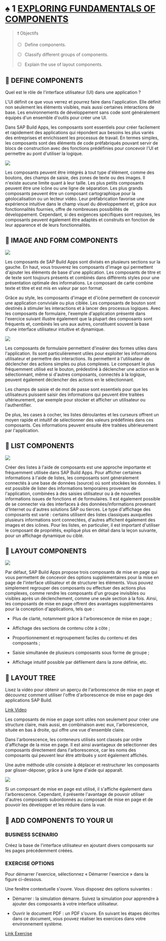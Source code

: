 # ♠ 1 [EXPLORING FUNDAMENTALS OF COMPONENTS](https://learning.sap.com/learning-journeys/develop-apps-with-sap-build-apps-using-drag-and-drop-simplicity/exploring-fundamentals-of-components_efef4fe8-6489-4a23-a0be-643f09f7c024)

> :exclamation: Objectifs
>
> - [ ] Define components.
>
> - [ ] Classify different groups of components.
>
> - [ ] Explain the use of layout components.

## :closed_book: DEFINE COMPONENTS

Quel est le rôle de l'interface utilisateur (UI) dans une application ?

L'UI définit ce que vous verrez et pourrez faire dans l'application. Elle définit non seulement les éléments visibles, mais aussi certaines interactions de base. Les environnements de développement sans code sont généralement équipés d'un ensemble d'outils pour créer une UI.

Dans SAP Build Apps, les composants sont essentiels pour créer facilement et rapidement des applications qui répondent aux besoins les plus variés des entreprises et enrichissent les processus de travail. En termes simples, les composants sont des éléments de code préfabriqués pouvant servir de blocs de construction avec des fonctions prédéfinies pour concevoir l'UI et permettre au pont d'utiliser la logique.

![](./RESSOURCES/U2_L1_Components.png)

Les composants peuvent être intégrés à tout type d'élément, comme des boutons, des champs de saisie, des zones de texte ou des images. Il n'existe aucune limite quant à leur taille. Les plus petits composants peuvent être une icône ou une ligne de séparation. Les plus grands composants peuvent être un composant cartographique pour la géolocalisation ou un lecteur vidéo. Leur préfabrication favorise une expérience intuitive dans le champ visuel du développement et, grâce aux fonctionnalités fournies, offre de nombreuses possibilités de développement. Cependant, si des exigences spécifiques sont requises, les composants peuvent également être adaptés et construits en fonction de leur apparence et de leurs fonctionnalités.

## :closed_book: IMAGE AND FORM COMPONENTS

![](./RESSOURCES/BTP150_04_U3L4C2_001.png)

Les composants de SAP Build Apps sont divisés en plusieurs sections sur la gauche. En haut, vous trouverez les composants d'image qui permettent d'ajouter les éléments de base d'une application. Les composants de titre et de texte sont toujours présents et combinés dans différents styles pour une présentation optimale des informations. Le composant de carte combine texte et titre et est mis en valeur par son format.

Grâce au style, les composants d'image et d'icône permettent de concevoir une application conviviale ou plus ciblée. Les composants de bouton sont destinés à stimuler les interactions et à lancer des processus logiques. Avec les composants de formulaire, l'exemple d'application présenté dans l'exercice suivant illustre également que la plupart des composants sont fréquents et, combinés les uns aux autres, constituent souvent la base d'une interface utilisateur intuitive et dynamique.

![](./RESSOURCES/U2_Example_Components_notfinal.png)

Les composants de formulaire permettent d'insérer des formes utiles dans l'application. Ils sont particulièrement utiles pour exploiter les informations utilisateur et permettre des interactions. Ils permettent à l'utilisateur de déclencher des actions simples ou plus complexes. Le composant le plus fréquemment utilisé est le bouton, prédestiné à déclencher une action en le sélectionnant, même si d'autres composants, connectés à la logique, peuvent également déclencher des actions en le sélectionnant.

Les champs de saisie et de mot de passe sont essentiels pour que les utilisateurs puissent saisir des informations qui peuvent être traitées ultérieurement, par exemple pour stocker et afficher un utilisateur ou l'authentifier.

De plus, les cases à cocher, les listes déroulantes et les curseurs offrent un moyen rapide et intuitif de sélectionner des valeurs prédéfinies dans ces composants. Ces informations peuvent ensuite être traitées ultérieurement par l'application.

## :closed_book: LIST COMPONENTS

![](./RESSOURCES/Lists_Examples1.png)

Créer des listes à l'aide de composants est une approche importante et fréquemment utilisée dans SAP Build Apps. Pour afficher certaines informations à l'aide de listes, les composants sont généralement connectés à une base de données (source) où sont stockées les données. Il est possible de lister des informations temporaires provenant de l'application, combinées à des saisies utilisateur ou à de nouvelles informations issues de fonctions et de formulaires. Il est également possible de se connecter via des interfaces à des données/informations provenant d'Internet ou d'autres solutions SAP ou tierces. Le type d'affichage des composants est varié : certains utilisent des listes classiques auxquelles plusieurs informations sont connectées, d'autres affichent également des images et des icônes. Pour les listes, en particulier, il est important d'utiliser le composant de propriétés, expliqué plus en détail dans la leçon suivante, pour un affichage dynamique ou ciblé.

## :closed_book: LAYOUT COMPONENTS

![](./RESSOURCES/Layout_Components.png)

Par défaut, SAP Build Apps propose trois composants de mise en page qui vous permettent de concevoir des options supplémentaires pour la mise en page de l'interface utilisateur et de structurer les éléments. Vous pouvez simplement regrouper des composants ou effectuer des actions plus complexes, comme rendre les composants d'un groupe invisibles ou visibles après un déclenchement, comme une seule section à la fois. Ainsi, les composants de mise en page offrent des avantages supplémentaires pour la conception d'applications, tels que :

- Plus de clarté, notamment grâce à l'arborescence de mise en page ;

- Affichage des sections de contenu côte à côte ;

- Proportionnement et regroupement faciles du contenu et des composants ;

- Saisie simultanée de plusieurs composants sous forme de groupe ;

- Affichage intuitif possible par défilement dans la zone définie, etc.

## :closed_book: LAYOUT TREE

Lisez la vidéo pour obtenir un aperçu de l'arborescence de mise en page et découvrez comment utiliser l'offre d'arborescence de mise en page des applications SAP Build.

[Link Video](https://learning.sap.com/learning-journeys/develop-apps-with-sap-build-apps-using-drag-and-drop-simplicity/exploring-fundamentals-of-components_efef4fe8-6489-4a23-a0be-643f09f7c024)

Les composants de mise en page sont utiles non seulement pour créer une structure claire, mais aussi, en combinaison avec eux, l'arborescence, située en bas à droite, qui offre une vue d'ensemble claire.

Dans l'arborescence, les conteneurs utilisés sont classés par ordre d'affichage de la mise en page. Il est ainsi avantageux de sélectionner des composants directement dans l'arborescence, car les noms des composants qui peuvent leur être attribués y sont également affichés.

Une autre méthode utile consiste à déplacer et restructurer les composants par glisser-déposer, grâce à une ligne d'aide qui apparaît.

![](./RESSOURCES/U2_Lesson1_Tree_Blue_Line.gif)

Si un composant de mise en page est utilisé, il s'affiche également dans l'arborescence. Cependant, il présente l'avantage de pouvoir utiliser d'autres composants subordonnés au composant de mise en page et de pouvoir les développer et les réduire dans la vue.

## :closed_book: ADD COMPONENTS TO YOUR UI

### BUSINESS SCENARIO

Créez la base de l'interface utilisateur en ajoutant divers composants sur les pages précédemment créées.

### EXERCISE OPTIONS

Pour démarrer l'exercice, sélectionnez « Démarrer l'exercice » dans la figure ci-dessous.

Une fenêtre contextuelle s'ouvre. Vous disposez des options suivantes :

- Démarrer : la simulation démarre. Suivez la simulation pour apprendre à ajouter des composants à votre interface utilisateur.

- Ouvrir le document PDF : un PDF s'ouvre. En suivant les étapes décrites dans ce document, vous pouvez réaliser les exercices dans votre environnement système.

[Link Exercise](https://learning.sap.com/learning-journeys/develop-apps-with-sap-build-apps-using-drag-and-drop-simplicity/using-properties_b8b8a508-77a7-4db8-b379-fb3435a0565b)

